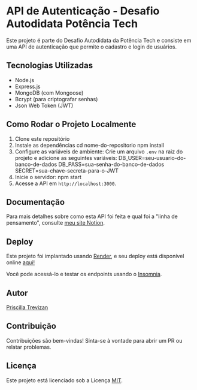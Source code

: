 # API de Autenticação - Desafio Autodidata Potência Tech

Este projeto é parte do Desafio Autodidata da Potência Tech e consiste em uma API de autenticação que permite o cadastro e login de usuários.

## Tecnologias Utilizadas

- Node.js
- Express.js
- MongoDB (com Mongoose)
- Bcrypt (para criptografar senhas)
- Json Web Token (JWT)

## Como Rodar o Projeto Localmente

1. Clone este repositório
2. Instale as dependências
   cd nome-do-repositorio
   npm install
3. Configure as variáveis de ambiente:
   Crie um arquivo `.env` na raiz do projeto e adicione as seguintes variáveis:
   DB_USER=seu-usuario-do-banco-de-dados
   DB_PASS=sua-senha-do-banco-de-dados
   SECRET=sua-chave-secreta-para-o-JWT
4. Inicie o servidor: npm start
5. Acesse a API em `http://localhost:3000`.

## Documentação

Para mais detalhes sobre como esta API foi feita e qual foi a "linha de pensamento", consulte [meu site Notion](https://priscillatrevizan.notion.site/Desafio-Potencia-Tech-Abr-24-b53b6abcc3394769a05365212f2108e8?pvs=4).

## Deploy

Este projeto foi implantado usando [Render](notion://www.notion.so/priscillatrevizan/link-para-a-aplicacao-hospedada), e seu deploy está disponível online [aqui!](https://api-autentication-gt1p.onrender.com/)

Você pode acessá-lo e testar os endpoints usando o [Insomnia](https://insomnia.rest/download).

## Autor

[Priscilla Trevizan](https://www.linkedin.com/in/priscillatrevizan/)

## Contribuição

Contribuições são bem-vindas! Sinta-se à vontade para abrir um PR ou relatar problemas.

## Licença

Este projeto está licenciado sob a Licença [MIT](https://opensource.org/licenses/MIT).
